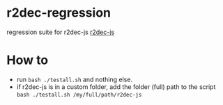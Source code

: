 # r2dec-regression

regression suite for r2dec-js [r2dec-js](https://github.com/wargio/r2dec-js)

# How to

* run `bash ./testall.sh` and nothing else.
* if r2dec-js is in a custom folder, add the folder (full) path to the script `bash ./testall.sh /my/full/path/r2dec-js`
